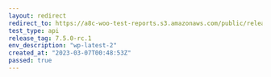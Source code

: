 ```yaml
---
layout: redirect
redirect_to: https://a8c-woo-test-reports.s3.amazonaws.com/public/release/7.5.0-rc.1/wp-latest-2/api/index.html
test_type: api
release_tag: 7.5.0-rc.1
env_description: "wp-latest-2"
created_at: "2023-03-07T00:48:53Z"
passed: true
---
```

